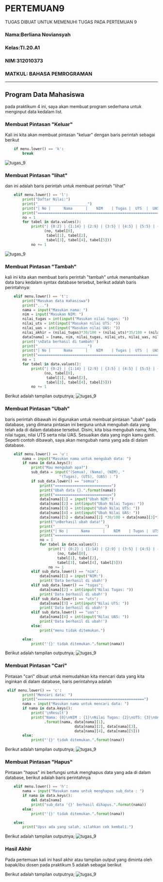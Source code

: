 # PERTEMUAN9
TUGAS DIBUAT UNTUK MEMENUHI TUGAS PADA PERTEMUAN 9
 

###  Nama:Berliana Noviansyah
### Kelas:TI.20.A1
### NIM:312010373
### MATKUL: BAHASA PEMROGRAMAN
________________________________________________________________________________________________________________
## Program Data Mahasiswa
pada praktikum 4 ini, saya akan membuat program sederhana untuk menginput data kedalam list.



### Membuat Pintasan "Keluar"
Kali ini kita akan membuat pintasan "keluar" dengan baris perintah sebagai berikut

```python
    if menu.lower() == 'k':
        break
```


![tugas_9](foto9/keluar9.PNG)<br>


### Membuat Pintasan "lihat"
dan ini adalah baris perintah untuk membuat perintah "lihat"

```python
    elif menu.lower() == 'l':
        print("Daftar Nilai:")
        print("_______________________")
        print("| No |      Nama      |    NIM    | Tugas |  UTS  |  UAS  | Akhir |")
        print("===================================================================")
        no = 1
        for tabel in data.values():
            print("| {0:2} | {1:14} | {2:9} | {3:5} | {4:5} | {5:5} | {6:5} |".format
                  (no, tabel[0],
                   tabel[1], tabel[2],
                   tabel[3], tabel[4], tabel[5]))
            no += 1
```


![tugas_9](foto9/lihat9.PNG)<br>



### Membuat Pintasan "Tambah"
kali ini kita akan membuat baris perintah "tambah" untuk menambahkan data baru kedalam syntax database tersebut, berikut adalah baris perintahnya:

```python
    elif menu.lower() == 't':
        print("Masukan data mahasiswa")
        print("...")
        nama = input("Masukan nama: ")
        nim = input("Masukan NIM: ")
        nilai_tugas = int(input("Masukan nilai tugas: "))
        nilai_uts = int(input("Masukan nilai UTS: "))
        nilai_uas = int(input("Masukan nilai UAS: "))
        nilai_akhir = (nilai_tugas)*30/100 + (nilai_uts)*35/100 + (nilai_uas)*35/100 
        data[nama] = [nama, nim, nilai_tugas, nilai_uts, nilai_uas, nilai_akhir]
        print('\nData berhasil di tambah!')
        print("_______________________")
        print("| No |      Nama      |    NIM    | Tugas |  UTS  |  UAS  | Akhir |")
        print("===================================================================")
        no = 1
        for tabel in data.values():
            print("| {0:2} | {1:14} | {2:9} | {3:5} | {4:5} | {5:5} | {6:5} |".format
                  (no, tabel[0],
                   tabel[1], tabel[2],
                   tabel[3], tabel[4], tabel[5]))
            no += 1
```


Berikut adalah tampilan outputnya;
![tugas_9](foto9/tambah9.PNG)<br>



### Membuat Pintasan "Ubah"
baris perintah dibawah ini digunakan untuk membuat pintasan "ubah" pada database, yang dimana pintasan ini berguna untuk mengubah data yang telah ada di dalam database tersebut. Disini, kita bisa mengubah nama, Nim, nilai tugas, nilai UTS serta nilai UAS. Sesuaikan data yang ingin kamu ganti. Seperti contoh dibawah, saya akan mengubah nama yang ada di dalam database.


```python
    elif menu.lower() == 'u':
        nama = input("Masukan nama untuk mengubah data: ")
        if nama in data.keys():
            print("Mau mengubah apa?")
            sub_data = input("(Semua), (Nama), (NIM), "
                         "(Tugas), (UTS), (UAS) : ")
            if sub_data.lower() == "semua":
                print("==========================")
                print("Ubah data {}.".format(nama))
                print("==========================")
                data[nama][1] = input("Ubah NIM:")
                data[nama][2] = int(input("Ubah Nilai Tugas: "))
                data[nama][3] = int(input("Ubah Nilai UTS: "))
                data[nama][4] = int(input("Ubah Nilai UAS: "))
                data[nama][5] = data[nama][2] *30/100 + data[nama][3]*35/100 + data[nama][4] *35/100 
                print("\nBerhasil ubah data!")
                print("_______________________")
                print("| No |      Nama      |    NIM    | Tugas |  UTS  |  UAS  | Akhir |")
                print("===================================================================")
                no = 1
                for tabel in data.values():
                    print("| {0:2} | {1:14} | {2:9} | {3:5} | {4:5} | {5:5} | {6:5} |".format
                        (no, tabel[0],
                        tabel[1], tabel[2],
                        tabel[3], tabel[4], tabel[5]))
                    no += 1
            elif sub_data.lower() == "nim":
                data[nama][1] = input("NIM:")
                print('Data berhasil di ubah!')
            elif sub_data.lower() == "tugas":
                data[nama][2] = int(input("Nilai Tugas: "))
                print('Data berhasil di ubah!')
            elif sub_data.lower() == "uts":
                data[nama][3] = int(input("Nilai UTS: "))
                print('Data berhasil di ubah!')
            elif sub_data.lower() == "uas":
                data[nama][4] = int(input("Nilai UAS: "))
                print('Data berhasil di ubah!')
            else:
                print("menu tidak ditemukan.")

        else:
            print("'{}' tidak ditemukan.".format(nama))
```


Berikut adalah tampilan outputnya;
![tugas_9](foto9/ubah9.PNG)<br>


### Membuat Pintasan "Cari"
Pintasan "cari" dibuat untuk memudahkan kita mencari data yang kita inginkan di dalam database, baris perintahnya adalah

```python
 elif menu.lower() == 'c':
        print("Mencari data: ")
        print("=================================================")
        nama = input("Masukan nama untuk mencari data: ")
        if nama in data.keys():
            print('\nResult')
            print("Nama: {0}\nNIM : {1}\nNilai Tugas: {2}\nUTS: {3}\nUAS: {4}\nNilai akhir: {5}"
                  .format(nama, data[nama][1],
                                data[nama][2], data[nama][3],
                                data[nama][4], data[nama][5]))
        else:
            print("'{}' tidak ditemukan.".format(nama))
```


Berikut adalah tampilan outputnya;
![tugas_9](foto9/cari9.PNG)<br>


### Membuat Pintasan "Hapus"
Pintasan "hapus" ini berfungsi untuk menghapus data yang ada di dalam database, berikut adalah baris perintahnya

```python
    elif menu.lower() == 'h':
        nama = input("Masukan nama untuk menghapus sub_data : ")
        if nama in data.keys():
            del data[nama]
            print("sub_data '{}' berhasil dihapus.".format(nama))
        else:
            print("'{}' tidak ditemukan.".format(nama))

    else:
        print("Upss ada yang salah, silahkan cek kembali.")
```


Berikut adalah tampilan outputnya;
![tugas_9](foto9/hapus9.PNG)<br>


### Hasil Akhir

Pada pertemuan kali ini hasil akhir atau tampilan output yang diminta oleh bapak/ibu dosen pada praktikum 5 adalah sebagai berikut

Berikut adalah tampilan outputnya;
![tugas_9](foto9/hasil9.PNG)<br>